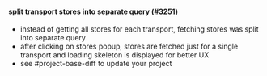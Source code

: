 #### split transport stores into separate query ([#3251](https://github.com/shopsys/shopsys/pull/3251))

-   instead of getting all stores for each transport, fetching stores was split into separate query
-   after clicking on stores popup, stores are fetched just for a single transport and loading skeleton is displayed
    for better UX
-   see #project-base-diff to update your project

